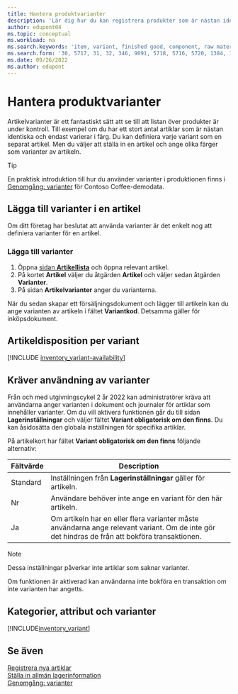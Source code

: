 ```yaml
---
title: Hantera produktvarianter
description: 'Lär dig hur du kan registrera produkter som är nästan identiska men som varierar i färg, storlek eller material som artikelvarianter.'
author: edupont04
ms.topic: conceptual
ms.workload: na
ms.search.keywords: 'item, variant, finished good, component, raw material, assembly item, item substitution'
ms.search.form: '30, 5717, 31, 32, 346, 9091, 5718, 5716, 5720, 1384, 1383, 35, 5404, 1378, 5719'
ms.date: 09/26/2022
ms.author: edupont
---
```

# <a name="manage-product-variants"></a>Hantera produktvarianter

Artikelvarianter är ett fantastiskt sätt att se till att listan över produkter är under kontroll. Till exempel om du har ett stort antal artiklar som är nästan identiska och endast varierar i färg. Du kan definiera varje variant som en separat artikel. Men du väljer att ställa in en artikel och ange olika färger som varianter av artikeln.  

> [!TIP]
> En praktisk introduktion till hur du använder varianter i produktionen finns i [Genomgång: varianter](contoso-coffee/manufacturing/variants.md) för Contoso Coffee-demodata.  

## <a name="add-variants-to-an-item"></a>Lägga till varianter i en artikel

Om ditt företag har beslutat att använda varianter är det enkelt nog att definiera varianter för en artikel.  

### <a name="to-add-variants"></a>Lägga till varianter

1. Öppna [sidan **Artikellista**](https://businesscentral.dynamics.com/?page=31) och öppna relevant artikel.  
2. På kortet **Artikel** väljer du åtgärden **Artikel** och väljer sedan åtgärden **Varianter**.  
3. På sidan **Artikelvarianter** anger du varianterna.  

När du sedan skapar ett försäljningsdokument och lägger till artikeln kan du ange varianten av artikeln i fältet **Variantkod**. Detsamma gäller för inköpsdokument.  

## <a name="item-availability-by-variant"></a>Artikeldisposition per variant

[!INCLUDE [inventory_variant-availability](includes/inventory_variant-availability.md)]

## <a name="require-use-of-variants"></a>Kräver användning av varianter

Från och med utgivningscykel 2 år 2022 kan administratörer kräva att användarna anger varianten i dokument och journaler för artiklar som innehåller varianter. Om du vill aktivera funktionen går du till sidan **Lagerinställningar** och väljer fältet **Variant obligatorisk om den finns**. Du kan åsidosätta den globala inställningen för specifika artiklar.  

På artikelkort har fältet **Variant obligatorisk om den finns** följande alternativ:

|Fältvärde |Description|
|---------|----|
|Standard| Inställningen från **Lagerinställningar** gäller för artikeln.|
|Nr| Användare behöver inte ange en variant för den här artikeln.|
|Ja| Om artikeln har en eller flera varianter måste användarna ange relevant variant. Om de inte gör det hindras de från att bokföra transaktionen.|

> [!NOTE]
> Dessa inställningar påverkar inte artiklar som saknar varianter.

Om funktionen är aktiverad kan användarna inte bokföra en transaktion om inte varianten har angetts.

## <a name="categories-attributes-and-variants"></a>Kategorier, attribut och varianter

[!INCLUDE[inventory_variant](includes/inventory_variant.md)]

## <a name="see-also"></a>Se även

[Registrera nya artiklar](inventory-how-register-new-items.md)  
[Ställa in allmän lagerinformation](inventory-how-setup-general.md)  
[Genomgång: varianter](contoso-coffee/manufacturing/variants.md)  

